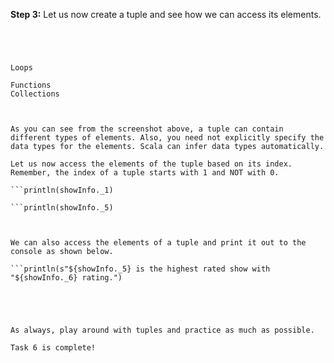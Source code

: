 **Step 3:** Let us now create a tuple and see how we can access its elements.

```val showInfo = (1994, "Friends", 8.8, 2011, "Game Of Thrones", 9.4, 2010, "Sherlock", 9.1)



 
Loops

Functions
Collections

 

As you can see from the screenshot above, a tuple can contain different types of elements. Also, you need not explicitly specify the data types for the elements. Scala can infer data types automatically.

Let us now access the elements of the tuple based on its index. Remember, the index of a tuple starts with 1 and NOT with 0.

```println(showInfo._1)

```println(showInfo._5)

 

We can also access the elements of a tuple and print it out to the console as shown below.

```println(s"${showInfo._5} is the highest rated show with "${showInfo._6} rating.")
 


 

As always, play around with tuples and practice as much as possible.

Task 6 is complete!
